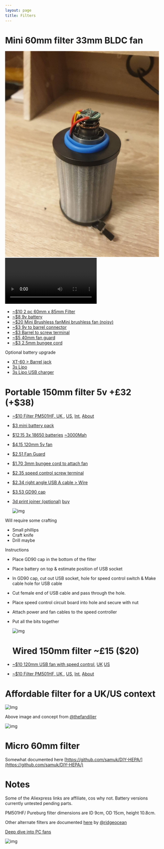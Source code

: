 ```yaml
---
layout: page
title: Filters
---
```


# Mini 60mm filter 33mm BLDC fan

![img](https://raw.githubusercontent.com/samuk/DIY-HEPA/main/pictures/minifan.jpeg)
![video](https://raw.githubusercontent.com/samuk/DIY-HEPA/main/pictures/fan.mp4)

- [~$10 2 pc 60mm x 85mm Filter](https://www.amazon.ca/PUREBURG-Replacement-Compatible-Enrichment-PEPERSFIL/dp/B09ZTPW2RG)
- [~$8 9v battery](https://s.click.aliexpress.com/e/_DltS6aD)
- [~$20 Mini Brushless fan](https://s.click.aliexpress.com/e/_De0ZDWd)[Mini brushless fan (noisy)](https://s.click.aliexpress.com/e/_DnrYcG5)
- [~$3 9v to barrel connector](https://s.click.aliexpress.com/e/_Dk15hwV)
- [~$3 Barrel to screw terminal](https://de.aliexpress.com/item/1005004281570915.html)
- [~$5 40mm fan guard](https://s.click.aliexpress.com/e/_DEc7xq5)
- [~$3 2.5mm bungee cord](https://www.aliexpress.com/item/1005003969896128.html)

Optional battery upgrade

  - [XT-60 > Barrel jack](https://s.click.aliexpress.com/e/_DC9xekl)
  - [3s Lipo](https://s.click.aliexpress.com/e/_DkawNMv)
  - [3s Lipo USB charger](https://s.click.aliexpress.com/e/_DncAPA5)
    
  

# Portable 150mm filter 5v +£32 (+$38)
- [~$10 Filter PM501HF, UK ](https://www.amazon.co.uk/gp/product/B095NYMKSW), [US](https://www.amazon.com/PUREBURG-Replacement-Compatible-TaoTronics-Purifiers/dp/B08LPFWZLM), [Int](https://s.click.aliexpress.com/e/_DdaHIa1), [About](http://www.pureburg.com/index.php/our-qualifications)
- [$3 mini battery pack](https://s.click.aliexpress.com/e/_DBj81Fr)
- [$12.15 3x 18650 batteries](https://s.click.aliexpress.com/e/_DdfBurF) [~3000Mah](https://www.youtube.com/watch?v=S2wpiWNMru0)
- [$4.15 120mm 5v fan](https://www.aliexpress.us/item/3256805969209310.html)
- [$2.51 Fan Guard](https://s.click.aliexpress.com/e/_DdcIc5J)
- [$1.70 3mm bungee cord to attach fan](https://s.click.aliexpress.com/e/_DDbUsep)
- [$2.35 speed control screw terminal](https://www.aliexpress.us/item/3256806217989688.html)
- [$2.34 right angle USB A cable > Wire](https://s.click.aliexpress.com/e/_DkfCuGz)
- [$3.53 GD90 cap](https://s.click.aliexpress.com/e/_DkL8mK1)
- [3d print joiner (optional)](https://github.com/samuk/DIY-HEPA/) [buy](https://craftcloud3d.com/offer/89dae6f9-1ad9-4ffa-87e2-3f60e6987b8c?utm_source=craftcloud&utm_campaign=shareable_cart)

  ![img](https://raw.githubusercontent.com/rosmo-robot/rosmo-robot.github.io/master/assets/img/bungee.jpeg)

Will require some crafting
- Small phillips
- Craft knife
- Drill maybe

Instructions
- Place GD90 cap in the bottom of the filter
- Place battery on top & estimate position of USB socket
- In GD90 cap, cut out USB socket, hole for speed control switch & Make cable hole for USB cable
- Cut female end of USB cable and pass through the hole.
- Place speed control circuit board into hole and secure with nut
- Attach power and fan cables to the speed controller
- Put all the bits together

  ![img](https://raw.githubusercontent.com/rosmo-robot/rosmo-robot.github.io/master/assets/img/fab-base.jpeg)

  # Wired 150mm filter ~£15 ($20)
- [~$10 120mm USB fan with speed control](https://s.click.aliexpress.com/e/_DexuWxT), [UK](https://www.amazon.co.uk/ELUTENG-3-Degree-Portable-Powered-Compatible/dp/B06XQWMFDQ) [US](https://www.amazon.com/Portable-Flat-Screen-Receiver-Playstation-Computer/dp/B08ZSJFNMS)
- [~$10 Filter PM501HF, UK ](https://www.amazon.co.uk/gp/product/B095NYMKSW), [US](https://www.amazon.com/PUREBURG-Replacement-Compatible-TaoTronics-Purifiers/dp/B08LPFWZLM), [Int](https://s.click.aliexpress.com/e/_DdaHIa1), [About](http://www.pureburg.com/index.php/our-qualifications)


# Affordable filter for a UK/US context

![Img](https://raw.githubusercontent.com/rosmo-robot/rosmo-robot.github.io/c560f18de47292f9d2853b5763952330212167a6/assets/img/fans2.jpeg)

Above image and concept from [@thefandilier](https://twitter.com/TheFandelier/status/1742667052652036240)

  ![img](https://raw.githubusercontent.com/rosmo-robot/rosmo-robot.github.io/master/assets/img/cordlessfan.jpeg)





  # Micro 60mm filter
  Somewhat documented here [https://github.com/samuk/DIY-HEPA/](https://github.com/samuk/DIY-HEPA/)

# Notes
Some of the Aliexpress links are affiliate, cos why not. Battery versions currently untested pending parts.

PM501HF/ Pureburg filter dimensions are ID 9cm, OD 15cm, height 10.8cm. 

Other alternate filters are documented [here](https://docs.google.com/spreadsheets/d/1Q_fc5bSIAu39S0ul11GZo1ceT6CzgtsB5BUwUmopudY/edit#gid=1695103502) by [@ridgeocean](https://twitter.com/RidgeOcean)

[Deep dive into PC fans](https://itsairborne.com/choosing-a-pc-fan-for-an-air-purifier-the-only-fans-guide-feaf497af20c)

![img](https://raw.githubusercontent.com/rosmo-robot/rosmo-robot.github.io/master/assets/img/red-fan.jpeg)



